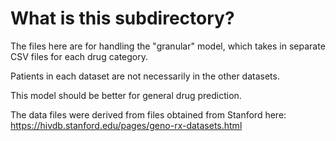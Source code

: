 # What is this subdirectory?

The files here are for handling the "granular" model, which takes in separate CSV files for each drug category.

Patients in each dataset are not necessarily in the other datasets.

This model should be better for general drug prediction.

The data files were derived from files obtained from Stanford here:  https://hivdb.stanford.edu/pages/geno-rx-datasets.html